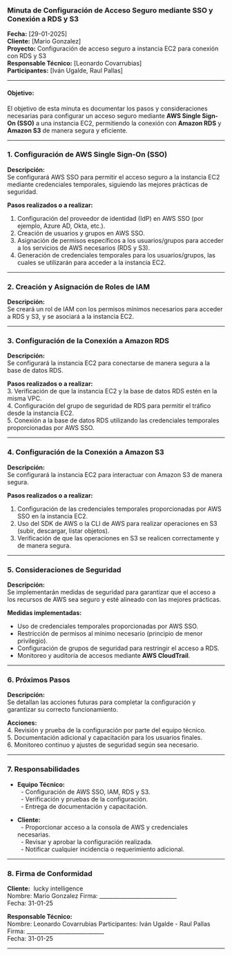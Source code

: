 ### **Minuta de Configuración de Acceso Seguro mediante SSO y Conexión a RDS y S3**

**Fecha:** [29-01-2025]    
**Cliente:** [Mario Gonzalez]    
**Proyecto:** Configuración de acceso seguro a instancia EC2 para conexión con RDS y S3    
**Responsable Técnico:** [Leonardo Covarrubias]    
**Participantes:** [Iván Ugalde, Raul Pallas]  

---

#### **Objetivo:**  
El objetivo de esta minuta es documentar los pasos y consideraciones necesarias para configurar un acceso seguro mediante **AWS Single Sign-On (SSO)** a una instancia EC2, permitiendo la conexión con **Amazon RDS** y **Amazon S3** de manera segura y eficiente.

---

### **1. Configuración de AWS Single Sign-On (SSO)**

**Descripción:**    
Se configurará AWS SSO para permitir el acceso seguro a la instancia EC2 mediante credenciales temporales, siguiendo las mejores prácticas de seguridad.

**Pasos realizados o a realizar:**    
1. Configuración del proveedor de identidad (IdP) en AWS SSO (por ejemplo, Azure AD, Okta, etc.).    
2. Creación de usuarios y grupos en AWS SSO.    
3. Asignación de permisos específicos a los usuarios/grupos para acceder a los servicios de AWS necesarios (RDS y S3).    
4. Generación de credenciales temporales para los usuarios/grupos, las cuales se utilizarán para acceder a la instancia EC2.  

---



### **2. Creación y Asignación de Roles de IAM**

**Descripción:**    
Se creará un rol de IAM con los permisos mínimos necesarios para acceder a RDS y S3, y se asociará a la instancia EC2.

---

### **3. Configuración de la Conexión a Amazon RDS**

**Descripción:**    
Se configurará la instancia EC2 para conectarse de manera segura a la base de datos RDS.

**Pasos realizados o a realizar:**    
3. Verificación de que la instancia EC2 y la base de datos RDS estén en la misma VPC.    
4. Configuración del grupo de seguridad de RDS para permitir el tráfico desde la instancia EC2.    
5. Conexión a la base de datos RDS utilizando las credenciales temporales proporcionadas por AWS SSO.  

---

### **4. Configuración de la Conexión a Amazon S3**

**Descripción:**    
Se configurará la instancia EC2 para interactuar con Amazon S3 de manera segura.

**Pasos realizados o a realizar:**    
1. Configuración de las credenciales temporales proporcionadas por AWS SSO en la instancia EC2.    
2. Uso del SDK de AWS o la CLI de AWS para realizar operaciones en S3 (subir, descargar, listar objetos).    
3. Verificación de que las operaciones en S3 se realicen correctamente y de manera segura.  

---

### **5. Consideraciones de Seguridad**

**Descripción:**    
Se implementarán medidas de seguridad para garantizar que el acceso a los recursos de AWS sea seguro y esté alineado con las mejores prácticas.

**Medidas implementadas:**    
- Uso de credenciales temporales proporcionadas por AWS SSO.    
- Restricción de permisos al mínimo necesario (principio de menor privilegio).    
- Configuración de grupos de seguridad para restringir el acceso a RDS.    
- Monitoreo y auditoría de accesos mediante **AWS CloudTrail**.  

---

### **6. Próximos Pasos**

**Descripción:**    
Se detallan las acciones futuras para completar la configuración y garantizar su correcto funcionamiento.

**Acciones:**    
4. Revisión y prueba de la configuración por parte del equipo técnico.    
5. Documentación adicional y capacitación para los usuarios finales.    
6. Monitoreo continuo y ajustes de seguridad según sea necesario.  

---

### **7. Responsabilidades**

- **Equipo Técnico:**    
  - Configuración de AWS SSO, IAM, RDS y S3.    
  - Verificación y pruebas de la configuración.    
  - Entrega de documentación y capacitación.  

- **Cliente:**    
  - Proporcionar acceso a la consola de AWS y credenciales necesarias.    
  - Revisar y aprobar la configuración realizada.    
  - Notificar cualquier incidencia o requerimiento adicional.  

---

### **8. Firma de Conformidad**

**Cliente:**  lucky intelligence  
Nombre: Mario Gonzalez
Firma: ____________________________    
Fecha: 31-01-25

**Responsable Técnico:**    
Nombre: Leonardo Covarrubias
Participantes: Iván Ugalde - Raul Pallas
Firma: ____________________________    
Fecha: 31-01-25  

---
